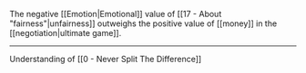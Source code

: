 The negative [[Emotion|Emotional]] value of [[17  - About "fairness"|unfairness]] outweighs the positive value of [[money]] in the [[negotiation|ultimate game]].

---

Understanding of [[0 - Never Split The Difference]]